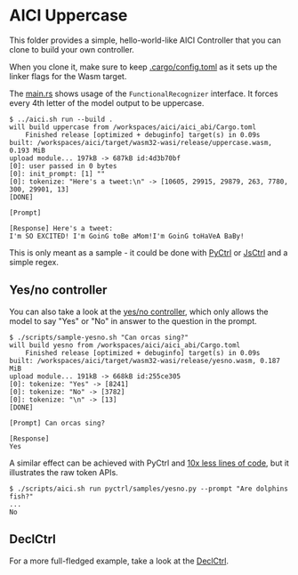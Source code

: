 # AICI Uppercase

This folder provides a simple, hello-world-like AICI Controller
that you can clone to build your own controller.

When you clone it, make sure to keep [.cargo/config.toml](.cargo/config.toml)
as it sets up the linker flags for the Wasm target.

The [main.rs](src/main.rs) shows usage of the `FunctionalRecognizer` interface.
It forces every 4th letter of the model output to be uppercase.

```
$ ../aici.sh run --build .
will build uppercase from /workspaces/aici/aici_abi/Cargo.toml
    Finished release [optimized + debuginfo] target(s) in 0.09s
built: /workspaces/aici/target/wasm32-wasi/release/uppercase.wasm, 0.193 MiB
upload module... 197kB -> 687kB id:4d3b70bf
[0]: user passed in 0 bytes
[0]: init_prompt: [1] ""
[0]: tokenize: "Here's a tweet:\n" -> [10605, 29915, 29879, 263, 7780, 300, 29901, 13]
[DONE]

[Prompt]

[Response] Here's a tweet:
I'm SO EXCITED! I'm GoinG toBe aMom!I'm GoinG toHaVeA BaBy!
```

This is only meant as a sample - it could be done with [PyCtrl](../pyctrl) or
[JsCtrl](../jsctrl) and a simple regex.

## Yes/no controller

You can also take a look at the [yes/no controller](../aici_abi/src/yesno.rs), which
only allows the model to say "Yes" or "No" in answer to the question in the prompt.

```
$ ./scripts/sample-yesno.sh "Can orcas sing?"
will build yesno from /workspaces/aici/aici_abi/Cargo.toml
    Finished release [optimized + debuginfo] target(s) in 0.09s
built: /workspaces/aici/target/wasm32-wasi/release/yesno.wasm, 0.187 MiB
upload module... 191kB -> 668kB id:255ce305
[0]: tokenize: "Yes" -> [8241]
[0]: tokenize: "No" -> [3782]
[0]: tokenize: "\n" -> [13]
[DONE]

[Prompt] Can orcas sing?

[Response]
Yes
```

A similar effect can be achieved with PyCtrl and [10x less lines of code](pyctrl/samples/yesno.py),
but it illustrates the raw token APIs.


```
$ ./scripts/aici.sh run pyctrl/samples/yesno.py --prompt "Are dolphins fish?"
...
No
```

## DeclCtrl

For a more full-fledged example, take a look at the [DeclCtrl](../declctrl/src/declctrl.rs).
